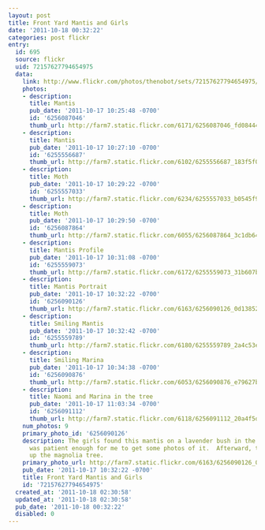 ```yaml
---
layout: post
title: Front Yard Mantis and Girls
date: '2011-10-18 00:32:22'
categories: post flickr
entry:
  id: 695
  source: flickr
  uid: 72157627794654975
  data:
    link: http://www.flickr.com/photos/thenobot/sets/72157627794654975/
    photos:
    - description: 
      title: Mantis
      pub_date: '2011-10-17 10:25:48 -0700'
      id: '6256087046'
      thumb_url: http://farm7.static.flickr.com/6171/6256087046_fd0844424f_s.jpg
    - description: 
      title: Mantis
      pub_date: '2011-10-17 10:27:10 -0700'
      id: '6255556687'
      thumb_url: http://farm7.static.flickr.com/6102/6255556687_183f5f0334_s.jpg
    - description: 
      title: Moth
      pub_date: '2011-10-17 10:29:22 -0700'
      id: '6255557033'
      thumb_url: http://farm7.static.flickr.com/6234/6255557033_b0545f9188_s.jpg
    - description: 
      title: Moth
      pub_date: '2011-10-17 10:29:50 -0700'
      id: '6256087864'
      thumb_url: http://farm7.static.flickr.com/6055/6256087864_3c1db6400b_s.jpg
    - description: 
      title: Mantis Profile
      pub_date: '2011-10-17 10:31:08 -0700'
      id: '6255559073'
      thumb_url: http://farm7.static.flickr.com/6172/6255559073_31b607b7b0_s.jpg
    - description: 
      title: Mantis Portrait
      pub_date: '2011-10-17 10:32:22 -0700'
      id: '6256090126'
      thumb_url: http://farm7.static.flickr.com/6163/6256090126_0d13852298_s.jpg
    - description: 
      title: Smiling Mantis
      pub_date: '2011-10-17 10:32:42 -0700'
      id: '6255559789'
      thumb_url: http://farm7.static.flickr.com/6180/6255559789_2a4c53e17b_s.jpg
    - description: 
      title: Smiling Marina
      pub_date: '2011-10-17 10:34:38 -0700'
      id: '6256090876'
      thumb_url: http://farm7.static.flickr.com/6053/6256090876_e79627b020_s.jpg
    - description: 
      title: Naomi and Marina in the tree
      pub_date: '2011-10-17 11:03:34 -0700'
      id: '6256091112'
      thumb_url: http://farm7.static.flickr.com/6118/6256091112_20a4f5dacc_s.jpg
    num_photos: 9
    primary_photo_id: '6256090126'
    description: The girls found this mantis on a lavender bush in the front yard.  It
      was patient enough for me to get some photos of it.  Afterward, the girls climbed
      up the magnolia tree.
    primary_photo_url: http://farm7.static.flickr.com/6163/6256090126_0d13852298_m.jpg
    pub_date: '2011-10-17 10:32:22 -0700'
    title: Front Yard Mantis and Girls
    id: '72157627794654975'
  created_at: '2011-10-18 02:30:58'
  updated_at: '2011-10-18 02:30:58'
  pub_date: '2011-10-18 00:32:22'
  disabled: 0
---
```


